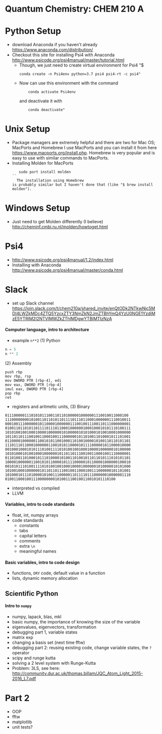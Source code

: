 Quantum Chemistry: CHEM 210 A
=========

# Python Setup
* download Anaconda if you haven't already https://www.anaconda.com/distribution/
* Checkout this site for installing Psi4 with Anaconda http://www.psicode.org/psi4manual/master/tutorial.html
  * Though, we just need to create virtual environment for Psi4 "$ 
    ```shell
	conda create -n Psi4env python=3.7 psi4 psi4-rt -c psi4"
    ```
  - Now can use this environment with the command 
    ```shell
        conda activate Psi4env
    ``` 
    and deactivate it with 
    ```shell
        conda deactivate"
    ```

# Unix Setup
* Package managers are extremely helpful and there are two for Mac OS; MacPorts and Homebrew
  I use MacPorts and you can install it from here https://www.macports.org/install.php.
  Homebrew is very popular and is easy to use with similar commands to MacPorts.
* Installing Molden for MacPorts 
  ``````shell
     sudo port install molden
  ``
	The installation using Homebrew
  is probably similar but I haven't done that (like "$ brew install molden"). 

# Windows Setup
* Just need to get Molden differently (I believe) http://cheminf.cmbi.ru.nl/molden/howtoget.html
  
# Psi4 
* http://www.psicode.org/psi4manual/1.2/index.html
* Installing with Anaconda http://www.psicode.org/psi4manual/master/conda.html

# Slack 
* set up Slack channel https://join.slack.com/t/chem210a/shared_invite/enQtODk2NTkwNjc5MDI4LWZkMDc4ZTQ5YzcxZTY3NmZkN2JmZTBhYmQ4YzU0NGE1YzdiMzE5YTRlM2I2NTVlMWZkZThlMDgwYTBiMTIzNzA

#### Computer language, intro to architecture
* example `n**2` (1) Python
```python
n = 5
n ** 2
```
(2) Assembly
```assembly
push rbp
mov rbp, rsp
mov DWORD PTR [rbp-4], edi
mov eax, DWORD PTR [rbp-4]
imul eax, DWORD PTR [rbp-4]
pop rbp
ret
```
* registers and aritmetic units, (3) Binary
```binary
011100000111010101110011011010000010000001110010011000100
1110000000010100110110101101111011101100010000001110010011
0001001110000001011000010000001110010011100110111000000001
0100110110101101111011101100010000001000100010101110100111
1010100100100010000100000010100000101010001010010001000000
1011011011100100110001001110000001011010011010001011101001
0110000100000011001010110010001101001000010100110110101101
1110111011000100000011001010110000101111000001011000010000
0010001000101011101001111010100100100010000100000010100000
1010100010100100010000001011011011100100110001001110000001
0110100110100010111010000101001101001011011010111010101101
1000010000001100101011000010111100000101100001000000100010
0010101110100111101010010010001000010000001010000010101000
1010010001000000101101101110010011000100111000000101101001
1010001011101000010100111000001101111011100000010000001110
010011000100111000000001010011100100110010101110100
```
* interpreted vs compiled
* LLVM

#### Variables, intro to code standards
* float, int, numpy arrays
* code standards
  * constants
  * tabs
  * capital letters
  * comments
  * extra `\n`
  * meaningful names

#### Basic variables, intro to code design
* functions, ```DRY``` code, default value in a function
* lists, dynamic memory allocation

## Scientific Python
#### Intro to `numpy`
* numpy, lapack, blas, mkl
* basic numpy, the importance of knowing the size of the variable
* eigenvalues, eigenvectors, transformation
* debugging part 1, variable states
* matrix exp
* changing a basis set (next time fftw)
* debugging part 2: reusing existing code, change variable states, the `?` operator
* scipy and runge kutta
* solving a 2 level system with Runge-Kutta
* Problem: 3LS, see here: http://community.dur.ac.uk/thomas.billam/JQC_Atom_Light_2015-2016_L7.pdf

# Part 2
* OOP
* fftw
* matplotlib
* unit tests?
